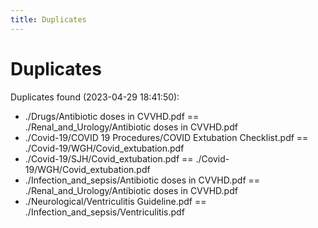 ```yaml
---
title: Duplicates
---
```


# Duplicates

Duplicates found (2023-04-29 18:41:50):

- ./Drugs/Antibiotic doses in CVVHD.pdf == ./Renal_and_Urology/Antibiotic doses in CVVHD.pdf
- ./Covid-19/COVID 19 Procedures/COVID Extubation Checklist.pdf == ./Covid-19/WGH/Covid_extubation.pdf
- ./Covid-19/SJH/Covid_extubation.pdf == ./Covid-19/WGH/Covid_extubation.pdf
- ./Infection_and_sepsis/Antibiotic doses in CVVHD.pdf == ./Renal_and_Urology/Antibiotic doses in CVVHD.pdf
- ./Neurological/Ventriculitis Guideline.pdf == ./Infection_and_sepsis/Ventriculitis.pdf